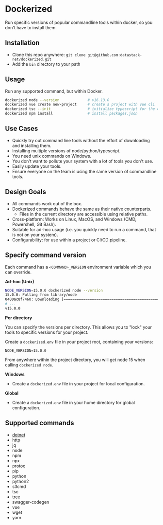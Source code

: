 # Dockerized
Run specific versions of popular commandline tools within docker, so you don't have to install them.

## Installation

- Clone this repo anywhere: `git clone git@github.com:datastack-net/dockerized.git`
- Add the `bin` directory to your path

## Usage

Run any supported command, but within Docker.

```bash
dockerized node --version             # v16.13.0
dockerized vue create new-project     # create a project with vue cli
dockerized tsc --init                 # initialize typescript for the current directory
dockerized npm install                # install packages.json
```

## Use Cases

- Quickly try out command line tools without the effort of downloading and installing them.
- Installing multiple versions of node/python/typescript.
- You need unix commands on Windows.
- You don't want to pollute your system with a lot of tools you don't use.
- Easily update your tools.
- Ensure everyone on the team is using the same version of commandline tools.

## Design Goals

- All commands work out of the box.
- Dockerized commands behave the same as their native counterparts.
  - Files in the current directory are accessible using relative paths.
- Cross-platform: Works on Linux, MacOS, and Windows (CMD, Powershell, Git Bash).
- Suitable for ad-hoc usage (i.e. you quickly need to run a command, that is not on your system).
- Configurability: for use within a project or CI/CD pipeline.

## Specify command version

Each command has a `<COMMAND>_VERSION` environment variable which you can override.

**Ad-hoc (Unix)**
```bash
NODE_VERSION=15.0.0 dockerized node --version
15.0.0: Pulling from library/node
0400ac8f7460: Downloading [=============================================>     ]  40.93MB/45.37MB
# ...
v15.0.0
```

**Per directory**

You can specify the versions per directory. This allows you to "lock" your tools to specific versions for your project.

Create a `dockerized.env` file in your project root, containing your versions:

```env
NODE_VERSION=15.0.0
```

From anywhere within the project directory, you will get node 15 when calling `dockerized node`.

**Windows**

- Create a `dockerized.env` file in your project for local configuration.

**Global**

- Create a `dockerized.env` file in your home directory for global configuration.

## Supported commands

- [dotnet](apps/dotnet/Readme.md)
- http
- jq
- node
- npm
- npx
- protoc
- pip
- python
- python2
- s3cmd
- tsc
- tree
- swagger-codegen
- vue
- wget
- yarn
